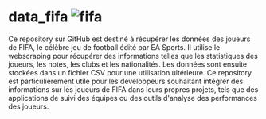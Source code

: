 # data_fifa ![fifa](https://user-images.githubusercontent.com/97172783/214098952-9e844f47-01fc-4bb5-9384-151e80570871.png)


Ce repository sur GitHub est destiné à récupérer les données des joueurs de FIFA, le célèbre jeu de football édité par EA Sports. Il utilise le webscraping pour récupérer des informations telles que les statistiques des joueurs, les notes, les clubs et les nationalités. Les données sont ensuite stockées dans un fichier CSV pour une utilisation ultérieure. Ce repository est particulièrement utile pour les développeurs souhaitant intégrer des informations sur les joueurs de FIFA dans leurs propres projets, tels que des applications de suivi des équipes ou des outils d'analyse des performances des joueurs.

